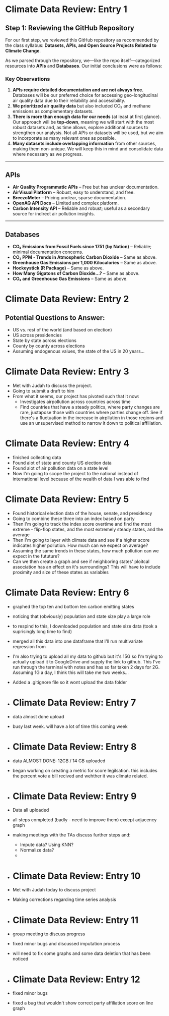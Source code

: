 # Climate Data Review: Entry 1

## Step 1: Reviewing the GitHub Repository

For our first step, we reviewed this GitHub repository as recommended by the class syllabus: **Datasets, APIs, and Open Source Projects Related to Climate Change**.  

As we parsed through the repository, we—like the repo itself—categorized resources into **APIs** and **Databases**. Our initial conclusions were as follows:

### Key Observations

1. **APIs require detailed documentation and are not always free.** Databases will be our preferred choice for accessing geo-longitudinal air quality data due to their reliability and accessibility.  
2. **We prioritized air quality data** but also included CO₂ and methane emissions as complementary datasets.  
3. **There is more than enough data for our needs** (at least at first glance). Our approach will be **top-down**, meaning we will start with the most robust datasets and, as time allows, explore additional sources to strengthen our analysis. Not all APIs or datasets will be used, but we aim to incorporate as many relevant ones as possible.  
4. **Many datasets include overlapping information** from other sources, making them non-unique. We will keep this in mind and consolidate data where necessary as we progress.  

---

## APIs

- **Air Quality Programmatic APIs** – Free but has unclear documentation.  
- **AirVisual Platform** – Robust, easy to understand, and free.  
- **BreezoMeter** – Pricing unclear, sparse documentation.  
- **OpenAQ API Docs** – Limited and complex platform.  
- **Carbon Intensity API** – Reliable and robust; useful as a secondary source for indirect air pollution insights.  

---

## Databases

- **CO₂ Emissions from Fossil Fuels since 1751 (by Nation)** – Reliable; minimal documentation concerns.  
- **CO₂ PPM - Trends in Atmospheric Carbon Dioxide** – Same as above.  
- **Greenhouse Gas Emissions per 1,000 Kilocalories** – Same as above.  
- **Hockeystick (R Package)** – Same as above.  
- **How Many Gigatons of Carbon Dioxide...?** – Same as above.  
- **CO₂ and Greenhouse Gas Emissions** – Same as above.

# Climate Data Review: Entry 2
## Potential Questions to Answer:
- US vs. rest of the world (and based on election)
- US across presidencies
- State by state across elections
- County by county across elections
- Assuming endogenous values, the state of the US in 20 years...

# Climate Data Review: Entry 3
- Met with Judah to discuss the project.
- Going to submit a draft to him
- From what it seems, our project has pivoted such that it now:
  - Investigates airpollution across countries across time
  - Find countries that have a steady politics, where party changes are rare, juxtapose those with countries where parties change off. See if there's a fluctuation in the increase in airpllution in those regions and use an unsupervised method to narrow it down to political affiliation.
 
# Climate Data Review: Entry 4 
- finished collecting data
- Found alot of state and county US election data
- Found alot of air pollution data on a state level
- Now I'm going to scope the project to the national instead of international level because of the wealth of data I was able to find

# Climate Data Review: Entry 5
- Found historical election data of the house, senate, and presidency
- Going to combine these three into an index based on party
- Then I'm going to track the index score overtime and find the most extreme - flip-flop states, and the most extremely steady states, and the average
- Then I'm going to layer with climate data and see if a higher score indicates higher pollution. How much can we expect on average?
- Assuming the same trends in these states, how much pollution can we expect in the fututure?
- Can we then create a graph and see if neighboring states' ploitcal association has an effect on it's surroundings? This will have to include proximity and size of these states as variables

# Climate Data Review: Entry 6
- graphed the top ten and bottom ten carbon emitting states
- noticing that (obviously) population and state size play a large role
- to respind to this, I downloaded population and state size data (took a suprisingly long time to find)
- merged all this data into one dataframe that I'll run multivariate regression from
- I'm also trying to upload all my data to github but it's 15G so I'm trying to actually upload it to GoogleDrive and supply the link to github. This I've run through the terminal with notes and has so far taken 2 days for 2G. Assuming 1G a day, I think this will take me two weeks...
- Added a .gitignore file so it wont upload the data folder

- # Climate Data Review: Entry 7
- data almost done upload
- busy last week. will have a lot of time this coming week

- # Climate Data Review: Entry 8
- data ALMOST DONE: 12GB / 14 GB uploaded
- began working on creating a metric for score legilsation. this includes the percent vote a bill recived and wehther it was climate related.

- # Climate Data Review: Entry 9
- Data all uploaded
- all steps completed (badly - need to improve them) except adjacency graph
- making meetings with the TAs discuss further steps and:
  - Impute data? Using KNN?
  - Normalize data?
  - 
-  # Climate Data Review: Entry 10
- Met with Judah today to discuss project
- Making corrections regarding time series analysis

-  # Climate Data Review: Entry 11
- group meeting to discuss progress
- fixed minor bugs and discussed imputation process
- will need to fix some graphs and some data deletion that has been noticed

-  # Climate Data Review: Entry 12
- fixed minor bugs
- fixed a bug that wouldn't show correct party affiliation score on line graph